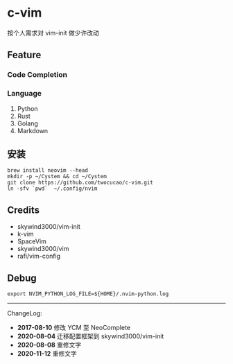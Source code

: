 # c-vim

按个人需求对 vim-init 做少许改动

## Feature

### Code Completion

### Language

1. Python
2. Rust
3. Golang
4. Markdown

## 安装

```
brew install neovim --head
mkdir -p ~/Cystem && cd ~/Cystem
git clone https://github.com/twocucao/c-vim.git
ln -sfv `pwd`  ~/.config/nvim
```

## Credits

- skywind3000/vim-init
- k-vim
- SpaceVim
- skywind3000/vim
- rafi/vim-config

## Debug

```
export NVIM_PYTHON_LOG_FILE=${HOME}/.nvim-python.log
```

---
ChangeLog:
 - **2017-08-10** 修改 YCM 至 NeoComplete
 - **2020-08-04** 迁移配置框架到 skywind3000/vim-init
 - **2020-08-08** 重修文字
 - **2020-11-12** 重修文字

